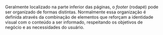 Geralmente localizado na parte inferior das páginas, o _footer_ (rodapé) pode ser organizado de formas distintas. Normalmente essa organização é definida através da combinação de elementos que reforçam a identidade visual com o conteúdo a ser informado, respeitando os objetivos de negócio e as necessidades do usuário.
